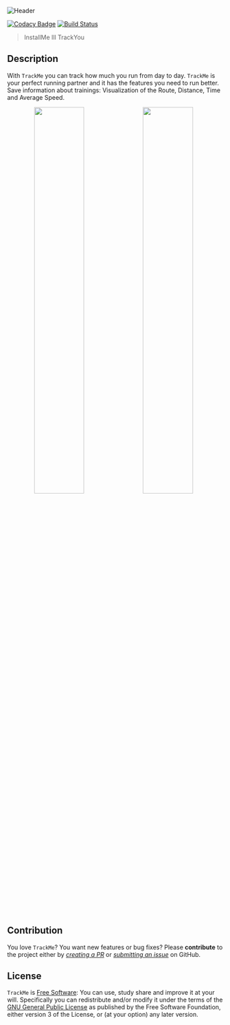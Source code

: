 ![Header](https://user-images.githubusercontent.com/45558274/61460129-c9e56580-a976-11e9-97e2-5f258c2e06da.png)

[![Codacy Badge](https://api.codacy.com/project/badge/Grade/e63152717861408295a5cab3550d5aef)](https://app.codacy.com/app/Triple/TrackMe?utm_source=github.com&utm_medium=referral&utm_content=lmaron-g/TrackMe&utm_campaign=Badge_Grade_Dashboard)
[![Build Status](https://travis-ci.com/marshtupa/TrackMe.svg?branch=dev)](https://travis-ci.com/marshtupa/TrackMe)

> InstallMe Ill TrackYou

## Description
With `TrackMe` you can track how much you run from day to day. `TrackMe` is your perfect running partner and it has the features you need to run better. Save information about trainings: Visualization of the Route, Distance, Time and Average Speed.

<p align="center">
  <img src="https://user-images.githubusercontent.com/45558274/65374788-7c4ae900-dc96-11e9-9f3d-2c1eacef7c3b.png" width="48%" align="left"/>
  <img src="https://user-images.githubusercontent.com/45558274/65374786-7a812580-dc96-11e9-94dd-c06946bda8dd.png" width="48%" />
</p>

## Contribution

You love `TrackMe`? You want new features or bug fixes?
Please **contribute** to the  project either by [_creating a PR_](https://github.com/lmaron-g/TrackMe/compare) or [_submitting an issue_](https://github.com/lmaron-g/TrackMe/issues/new/choose) on GitHub.

## License

`TrackMe` is [Free Software](https://github.com/lmaron-g/TrackMe/blob/dev/LICENSE.md): You can use, study share and improve it at your will. Specifically you can redistribute and/or modify it under the terms of the [GNU General Public License](https://www.gnu.org/licenses/gpl-3.0.en.html) as published by the Free Software Foundation, either version 3 of the License, or (at your option) any later version.
